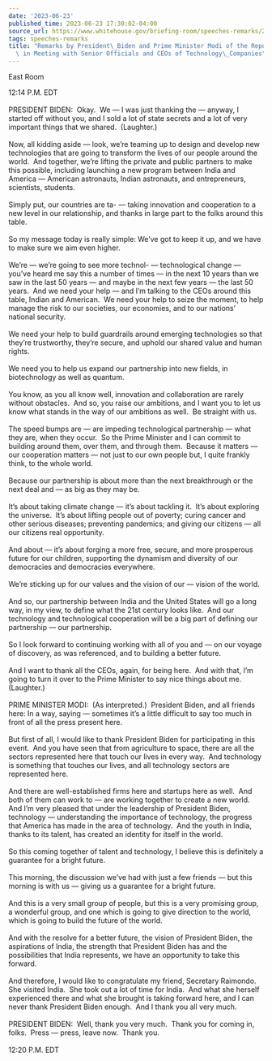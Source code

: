 ```yaml
---
date: '2023-06-23'
published_time: 2023-06-23 17:30:02-04:00
source_url: https://www.whitehouse.gov/briefing-room/speeches-remarks/2023/06/23/remarks-by-president-biden-and-prime-minister-modi-of-the-republic-of-india-in-meeting-with-senior-officials-and-ceos-of-technology-companies/
tags: speeches-remarks
title: "Remarks by President\_Biden and Prime Minister Modi of the Republic of India\
  \ in Meeting with Senior Officials and CEOs of Technology\_Companies"
---
```

 
East Room

12:14 P.M. EDT  
      
PRESIDENT BIDEN:  Okay.  We — I was just thanking the — anyway, I
started off without you, and I sold a lot of state secrets and a lot of
very important things that we shared.  (Laughter.)  
   
Now, all kidding aside — look, we’re teaming up to design and develop
new technologies that are going to transform the lives of our people
around the world.  And together, we’re lifting the private and public
partners to make this possible, including launching a new program
between India and America — American astronauts, Indian astronauts, and
entrepreneurs, scientists, students.  
   
Simply put, our countries are ta- — taking innovation and cooperation to
a new level in our relationship, and thanks in large part to the folks
around this table.  
   
So my message today is really simple: We’ve got to keep it up, and we
have to make sure we aim even higher.  
   
We’re — we’re going to see more technol- — technological change — you’ve
heard me say this a number of times — in the next 10 years than we saw
in the last 50 years — and maybe in the next few years — the last 50
years.  And we need your help — and I’m talking to the CEOs around this
table, Indian and American.  We need your help to seize the moment, to
help manage the risk to our societies, our economies, and to our
nations’ national security.  
   
We need your help to build guardrails around emerging technologies so
that they’re trustworthy, they’re secure, and uphold our shared value
and human rights.  
   
We need you to help us expand our partnership into new fields, in
biotechnology as well as quantum.  
   
You know, as you all know well, innovation and collaboration are rarely
without obstacles.  And so, you raise our ambitions, and I want you to
let us know what stands in the way of our ambitions as well.  Be
straight with us.  
   
The speed bumps are — are impeding technological partnership — what they
are, when they occur.  So the Prime Minister and I can commit to
building around them, over them, and through them.  Because it matters —
our cooperation matters — not just to our own people but, I quite
frankly think, to the whole world.  
   
Because our partnership is about more than the next breakthrough or the
next deal and — as big as they may be.  
   
It’s about taking climate change — it’s about tackling it.  It’s about
exploring the universe.  It’s about lifting people out of poverty;
curing cancer and other serious diseases; preventing pandemics; and
giving our citizens — all our citizens real opportunity.  
   
And about — it’s about forging a more free, secure, and more prosperous
future for our children, supporting the dynamism and diversity of our
democracies and democracies everywhere.  
   
We’re sticking up for our values and the vision of our — vision of the
world.  
   
And so, our partnership between India and the United States will go a
long way, in my view, to define what the 21st century looks like.  And
our technology and technological cooperation will be a big part of
defining our partnership — our partnership.   
   
So I look forward to continuing working with all of you and — on our
voyage of discovery, as was referenced, and to building a better
future.   
   
And I want to thank all the CEOs, again, for being here.  And with that,
I’m going to turn it over to the Prime Minister to say nice things about
me.  (Laughter.)  
   
PRIME MINISTER MODI:  (As interpreted.)  President Biden, and all
friends here: In a way, saying — sometimes it’s a little difficult to
say too much in front of all the press present here.   
   
But first of all, I would like to thank President Biden for
participating in this event.  And you have seen that from agriculture to
space, there are all the sectors represented here that touch our lives
in every way.  And technology is something that touches our lives, and
all technology sectors are represented here.   
   
And there are well-established firms here and startups here as well. 
And both of them can work to — are working together to create a new
world.  And I’m very pleased that under the leadership of President
Biden, technology — understanding the importance of technology, the
progress that America has made in the area of technology.  And the youth
in India, thanks to its talent, has created an identity for itself in
the world.   
   
So this coming together of talent and technology, I believe this is
definitely a guarantee for a bright future.   
   
This morning, the discussion we’ve had with just a few friends — but
this morning is with us — giving us a guarantee for a bright future.   
   
And this is a very small group of people, but this is a very promising
group, a wonderful group, and one which is going to give direction to
the world, which is going to build the future of the world.  
   
And with the resolve for a better future, the vision of President Biden,
the aspirations of India, the strength that President Biden has and the
possibilities that India represents, we have an opportunity to take this
forward.   
   
And therefore, I would like to congratulate my friend, Secretary
Raimondo.  She visited India.  She took out a lot of time for India. 
And what she herself experienced there and what she brought is taking
forward here, and I can never thank President Biden enough.  And I thank
you all very much.   
   
PRESIDENT BIDEN:  Well, thank you very much.  Thank you for coming in,
folks.  Press — press, leave now.  Thank you.   
   
12:20 P.M. EDT  
 
